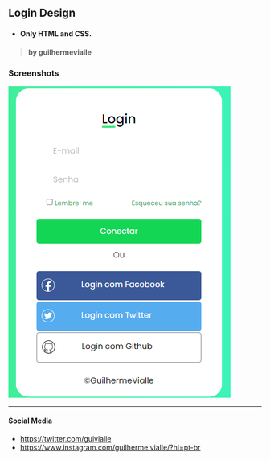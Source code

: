 
## Login Design
- #### Only HTML and CSS.

> #### by guilhermevialle

### Screenshots

![](https://github.com/guilhermevialle/Login-Interface/blob/main/Design%20de%20Login%20CSS%2C%20HTML/Screenshots/capture.PNG)

------------

#### Social Media

- https://twitter.com/guivialle
- https://www.instagram.com/guilherme.vialle/?hl=pt-br
